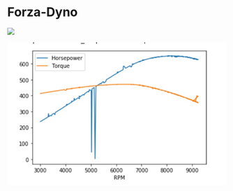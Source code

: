 # Forza-Dyno

![](https://github.com/jarrettdev/Forza-Dyno/blob/master/resources/m5t_gif.gif)

![](https://github.com/jarrettdev/Forza-Dyno/blob/master/resources/Dyno_Graph.jpg)
